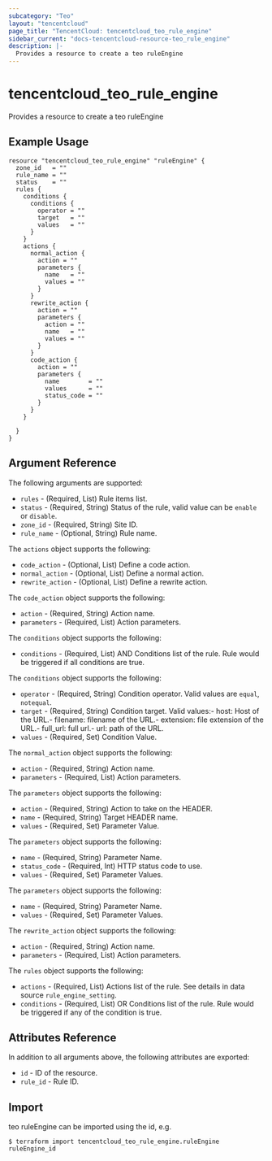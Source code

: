 ```yaml
---
subcategory: "Teo"
layout: "tencentcloud"
page_title: "TencentCloud: tencentcloud_teo_rule_engine"
sidebar_current: "docs-tencentcloud-resource-teo_rule_engine"
description: |-
  Provides a resource to create a teo ruleEngine
---
```


# tencentcloud_teo_rule_engine

Provides a resource to create a teo ruleEngine

## Example Usage

```hcl
resource "tencentcloud_teo_rule_engine" "ruleEngine" {
  zone_id   = ""
  rule_name = ""
  status    = ""
  rules {
    conditions {
      conditions {
        operator = ""
        target   = ""
        values   = ""
      }
    }
    actions {
      normal_action {
        action = ""
        parameters {
          name   = ""
          values = ""
        }
      }
      rewrite_action {
        action = ""
        parameters {
          action = ""
          name   = ""
          values = ""
        }
      }
      code_action {
        action = ""
        parameters {
          name        = ""
          values      = ""
          status_code = ""
        }
      }
    }

  }
}
```

## Argument Reference

The following arguments are supported:

* `rules` - (Required, List) Rule items list.
* `status` - (Required, String) Status of the rule, valid value can be `enable` or `disable`.
* `zone_id` - (Required, String) Site ID.
* `rule_name` - (Optional, String) Rule name.

The `actions` object supports the following:

* `code_action` - (Optional, List) Define a code action.
* `normal_action` - (Optional, List) Define a normal action.
* `rewrite_action` - (Optional, List) Define a rewrite action.

The `code_action` object supports the following:

* `action` - (Required, String) Action name.
* `parameters` - (Required, List) Action parameters.

The `conditions` object supports the following:

* `conditions` - (Required, List) AND Conditions list of the rule. Rule would be triggered if all conditions are true.

The `conditions` object supports the following:

* `operator` - (Required, String) Condition operator. Valid values are `equal`, `notequal`.
* `target` - (Required, String) Condition target. Valid values:- host: Host of the URL.- filename: filename of the URL.- extension: file extension of the URL.- full_url: full url.- url: path of the URL.
* `values` - (Required, Set) Condition Value.

The `normal_action` object supports the following:

* `action` - (Required, String) Action name.
* `parameters` - (Required, List) Action parameters.

The `parameters` object supports the following:

* `action` - (Required, String) Action to take on the HEADER.
* `name` - (Required, String) Target HEADER name.
* `values` - (Required, Set) Parameter Value.

The `parameters` object supports the following:

* `name` - (Required, String) Parameter Name.
* `status_code` - (Required, Int) HTTP status code to use.
* `values` - (Required, Set) Parameter Values.

The `parameters` object supports the following:

* `name` - (Required, String) Parameter Name.
* `values` - (Required, Set) Parameter Values.

The `rewrite_action` object supports the following:

* `action` - (Required, String) Action name.
* `parameters` - (Required, List) Action parameters.

The `rules` object supports the following:

* `actions` - (Required, List) Actions list of the rule. See details in data source `rule_engine_setting`.
* `conditions` - (Required, List) OR Conditions list of the rule. Rule would be triggered if any of the condition is true.

## Attributes Reference

In addition to all arguments above, the following attributes are exported:

* `id` - ID of the resource.
* `rule_id` - Rule ID.


## Import

teo ruleEngine can be imported using the id, e.g.
```
$ terraform import tencentcloud_teo_rule_engine.ruleEngine ruleEngine_id
```

